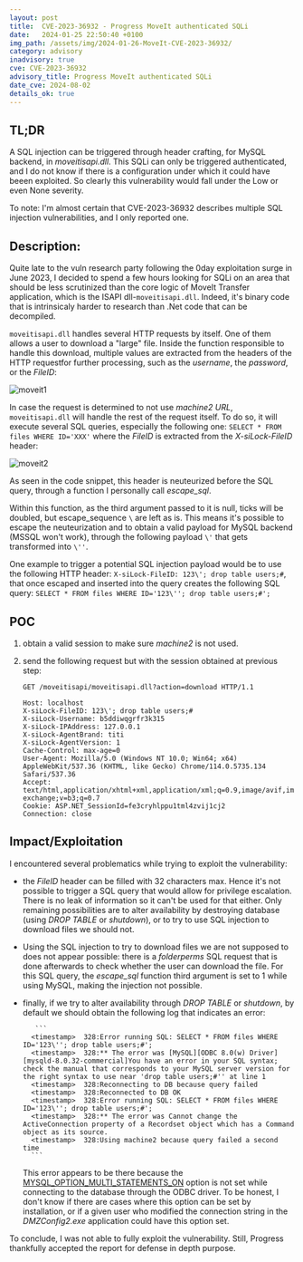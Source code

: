```yaml
---
layout: post
title:  CVE-2023-36932 - Progress MoveIt authenticated SQLi
date:   2024-01-25 22:50:40 +0100
img_path: /assets/img/2024-01-26-MoveIt-CVE-2023-36932/
category: advisory
inadvisory: true
cve: CVE-2023-36932
advisory_title: Progress MoveIt authenticated SQLi
date_cve: 2024-08-02
details_ok: true
---
```


## TL;DR

A SQL injection can be triggered through header crafting, for MySQL backend, in *moveitisapi.dll*. This SQLi can only be triggered authenticated, and I do not know if there is a configuration under which it could have beeen exploited. So clearly this vulnerability would fall under the Low or even None severity. 

To note: I'm almost certain that CVE-2023-36932 describes multiple SQL injection vulnerabilities, and I only reported one.

## Description:

Quite late to the vuln research party following the 0day exploitation surge in June 2023, I decided to spend a few hours looking for SQLi on an area that should be less scrutinized than the core logic of MoveIt Transfer application, which is the ISAPI dll-`moveitisapi.dll`. Indeed, it's binary code that is intrinsicaly harder to research than .Net code that can be decompiled.

`moveitisapi.dll` handles several HTTP requests by itself. One of them allows a user to download a "large" file. Inside the function responsible to handle this download, multiple values are extracted from the headers of the HTTP requestfor further processing, such as the *username*, the *password*, or the *FileID*:

![moveit1](moveit1.png) 

In case the request is determined to not use *machine2 URL*, `moveitisapi.dll` will handle the rest of the request itself. To do so, it will execute several SQL queries, especially the following one: `SELECT * FROM files WHERE ID='XXX'` where the *FileID* is extracted from the *X-siLock-FileID* header:

![moveit2](moveit2.png) 

As seen in the code snippet, this header is neuteurized before the SQL query, through a function I personally call *escape_sql*.

Within this function, as the third argument passed to it is null, ticks will be doubled, but escape_sequence `\` are left as is. This means it's possible to escape the neuteurization and to obtain a valid payload for MySQL backend (MSSQL won't work), through the following payload `\'` that gets transformed into `\''`.

One example to trigger a potential SQL injection payload would be to use the following HTTP header: `X-siLock-FileID: 123\'; drop table users;#`, that once escaped and inserted into the query creates the following SQL query: `SELECT * FROM files WHERE ID='123\''; drop table users;#'; `

## POC

  1. obtain a valid session to make sure *machine2* is not used.

  2. send the following request but with the session obtained at previous step:

     ```
     GET /moveitisapi/moveitisapi.dll?action=download HTTP/1.1
 
     Host: localhost
     X-siLock-FileID: 123\'; drop table users;#
     X-siLock-Username: b5ddiwqgrfr3k315
     X-siLock-IPAddress: 127.0.0.1
     X-siLock-AgentBrand: titi
     X-siLock-AgentVersion: 1
     Cache-Control: max-age=0
     User-Agent: Mozilla/5.0 (Windows NT 10.0; Win64; x64) AppleWebKit/537.36 (KHTML, like Gecko) Chrome/114.0.5735.134 Safari/537.36
     Accept: text/html,application/xhtml+xml,application/xml;q=0.9,image/avif,image/webp,image/apng,*/*;q=0.8,application/signed-exchange;v=b3;q=0.7
     Cookie: ASP.NET_SessionId=fe3cryhlppu1tml4zvij1cj2
     Connection: close
     ```

## Impact/Exploitation

I encountered several problematics while trying to exploit the vulnerability:

- the *FileID* header can be filled with 32 characters max. Hence it's not possible to trigger a SQL query that would allow for privilege escalation. There is no leak of information so it can't be used for that either. Only remaining possibilities are to alter availability by destroying database (using *DROP TABLE* or *shutdown*), or to try to use SQL injection to download files we should not.

- Using the SQL injection to try to download files we are not supposed to does not appear possible: there is a *folderperms* SQL request that is done afterwards to check whether the user can download the file. For this SQL query, the *escape_sql* function third argument is set to 1 while using MySQL, making the injection not possible.

- finally, if we try to alter availability through *DROP TABLE* or *shutdown*, by default we should obtain the following log that indicates an error:

         ```
        <timestamp>  328:Error running SQL: SELECT * FROM files WHERE ID='123\''; drop table users;#';
        <timestamp>  328:** The error was [MySQL][ODBC 8.0(w) Driver][mysqld-8.0.32-commercial]You have an error in your SQL syntax; check the manual that corresponds to your MySQL server version for the right syntax to use near 'drop table users;#'' at line 1
        <timestamp>  328:Reconnecting to DB because query failed
        <timestamp>  328:Reconnected to DB OK
        <timestamp>  328:Error running SQL: SELECT * FROM files WHERE ID='123\''; drop table users;#';
        <timestamp>  328:** The error was Cannot change the ActiveConnection property of a Recordset object which has a Command object as its source.
        <timestamp>  328:Using machine2 because query failed a second time
        ```

    This error appears to be there because the [MYSQL_OPTION_MULTI_STATEMENTS_ON](https://dev.mysql.com/doc/c-api/5.7/en/c-api-multiple-queries.html) option is not set while connecting to the database through the ODBC driver. To be honest, I don't know if there are cases where this option can be set by installation, or if a given user who modified the connection string in the *DMZConfig2.exe* application could have this option set. 

To conclude, I was not able to fully exploit the vulnerability. Still, Progress thankfully accepted the report for defense in depth purpose.